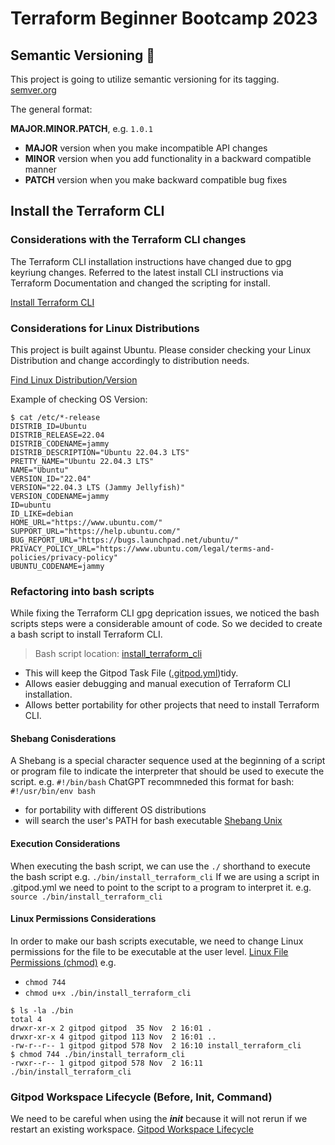 # Terraform Beginner Bootcamp 2023

## Semantic Versioning :mage:

This project is going to utilize semantic versioning for its tagging.
[semver.org](https://semver.org/)

The general format:
    
**MAJOR.MINOR.PATCH**, e.g. `1.0.1`

- **MAJOR** version when you make incompatible API changes
- **MINOR** version when you add functionality in a backward compatible manner
- **PATCH** version when you make backward compatible bug fixes

## Install the Terraform CLI

### Considerations with the Terraform CLI changes
The Terraform CLI installation instructions have changed due to gpg keyriung changes. Referred to the latest install CLI instructions via Terraform Documentation and changed the scripting for install.

[Install Terraform CLI](https://developer.hashicorp.com/terraform/tutorials/aws-get-started/install-cli)

### Considerations for Linux Distributions

This project is built against Ubuntu. Please consider checking your Linux Distribution and change accordingly to distribution needs.

[Find Linux Distribution/Version](https://www.cyberciti.biz/faq/find-linux-distribution-name-version-number/)

Example of checking OS Version:
```
$ cat /etc/*-release
DISTRIB_ID=Ubuntu
DISTRIB_RELEASE=22.04
DISTRIB_CODENAME=jammy
DISTRIB_DESCRIPTION="Ubuntu 22.04.3 LTS"
PRETTY_NAME="Ubuntu 22.04.3 LTS"
NAME="Ubuntu"
VERSION_ID="22.04"
VERSION="22.04.3 LTS (Jammy Jellyfish)"
VERSION_CODENAME=jammy
ID=ubuntu
ID_LIKE=debian
HOME_URL="https://www.ubuntu.com/"
SUPPORT_URL="https://help.ubuntu.com/"
BUG_REPORT_URL="https://bugs.launchpad.net/ubuntu/"
PRIVACY_POLICY_URL="https://www.ubuntu.com/legal/terms-and-policies/privacy-policy"
UBUNTU_CODENAME=jammy
``````
### Refactoring into bash scripts
While fixing the Terraform CLI gpg deprication issues, we noticed the bash scripts steps were a considerable amount of code. So we decided to create a bash script to install Terraform CLI.
> Bash script location: [install_terraform_cli](./bin/install_terraform_cli)
- This will keep the Gitpod Task File ([.gitpod.yml](./.gitpod.yml))tidy.
- Allows easier debugging and manual execution of Terraform CLI installation.
- Allows better portability for other projects that need to install Terraform CLI.
#### Shebang Conisderations
A Shebang is a special character sequence used at the beginning of a script or program file to indicate the interpreter that should be used to execute the script. e.g. `#!/bin/bash`
ChatGPT recommneded this format for bash: `#!/usr/bin/env bash`
- for portability with different OS distributions
- will search the user's PATH for bash executable
[Shebang Unix](https://en.wikipedia.org/wiki/Shebang_(Unix))
#### Execution Considerations
When executing the bash script, we can use the `./` shorthand to execute the bash script
e.g. `./bin/install_terraform_cli`
If we are using a script in .gitpod.yml we need to point to the script to a program to interpret it.
e.g. `source ./bin/install_terraform_cli`
#### Linux Permissions Considerations
In order to make our bash scripts executable, we need to change Linux permissions for the file to be executable at the user level.
[Linux File Permissions (chmod)](https://en.wikipedia.org/wiki/Chmod)
e.g.
- `chmod 744`
- `chmod u+x ./bin/install_terraform_cli`
```
$ ls -la ./bin
total 4
drwxr-xr-x 2 gitpod gitpod  35 Nov  2 16:01 .
drwxr-xr-x 4 gitpod gitpod 113 Nov  2 16:01 ..
-rw-r--r-- 1 gitpod gitpod 578 Nov  2 16:10 install_terraform_cli
$ chmod 744 ./bin/install_terraform_cli
-rwxr--r-- 1 gitpod gitpod 578 Nov  2 16:11 ./bin/install_terraform_cli

```
### Gitpod Workspace Lifecycle (Before, Init, Command)
We need to be careful when using the ***init*** because it will not rerun if we restart an existing workspace.
[Gitpod Workspace Lifecycle](https://www.gitpod.io/docs/configure/workspaces/tasks)